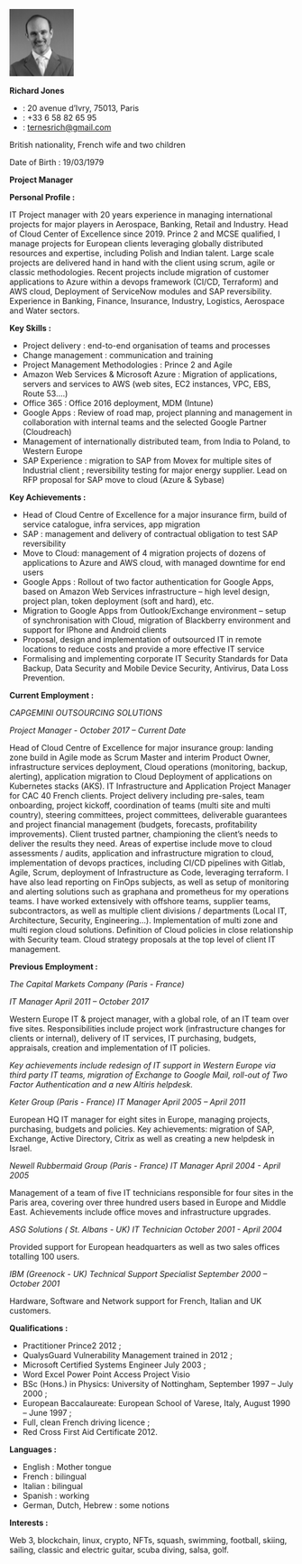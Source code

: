 ![](Aspose.Words.dc66815c-be6e-4217-9e4a-783e62f17ee6.001.jpeg)

**Richard Jones**

- :	20 avenue d’Ivry, 75013, Paris
- :	+33 6 58 82 65 95
- :	ternesrich@gmail.com

British nationality, French wife and two children

Date of Birth : 19/03/1979

**Project Manager**

**Personal Profile :**

IT Project manager with 20 years experience in managing international projects for major players in Aerospace, Banking, Retail and Industry. Head of Cloud Center of Excellence since 2019. Prince 2 and MCSE qualified, I manage projects for European clients leveraging globally distributed resources and expertise, including Polish and Indian talent. Large scale projects are delivered hand in hand with the client using scrum, agile or classic methodologies. Recent projects include migration of customer applications to Azure within a devops framework  (CI/CD, Terraform) and AWS cloud, Deployment of ServiceNow modules and SAP reversibility. Experience in Banking, Finance, Insurance, Industry, Logistics, Aerospace and Water sectors.

**Key Skills :**

- Project delivery : end-to-end organisation of teams and processes
- Change management : communication and training
- Project Management Methodologies : Prince 2 and Agile
- Amazon Web Services & Microsoft Azure : Migration of  applications, servers and services to AWS (web sites, EC2 instances, VPC, EBS, Route 53….)
- Office 365 : Office 2016 deployment, MDM (Intune)
- Google Apps : Review of road map, project planning and management in collaboration with internal teams and the selected Google Partner (Cloudreach)
- Management of internationally distributed team, from India to Poland, to Western Europe
- SAP Experience : migration to SAP from Movex for multiple sites of Industrial client ; reversibility testing for major energy supplier. Lead on RFP proposal for SAP move to cloud (Azure & Sybase)

**Key Achievements :**

- Head of Cloud Centre of Excellence for a major insurance firm, build of service catalogue, infra services, app migration
- SAP : management and delivery of contractual obligation to test SAP reversibility
- Move to Cloud: management of 4 migration projects of dozens of applications to Azure and AWS cloud, with managed downtime for end users
- Google Apps : Rollout of two factor authentication for Google Apps, based on Amazon Web Services infrastructure – high level design, project plan, token deployment (soft and hard), etc.
- Migration to Google Apps from Outlook/Exchange environment – setup of synchronisation with Cloud, migration of Blackberry environment and support for IPhone and Android clients
- Proposal, design and implementation of outsourced IT in remote locations to reduce costs and provide a more effective IT service
- Formalising and implementing corporate IT Security Standards for Data Backup, Data Security and Mobile Device Security, Antivirus, Data Loss Prevention.

**Current Employment :**

*CAPGEMINI OUTSOURCING SOLUTIONS*

*Project Manager - October 2017 – Current Date*

Head of Cloud Centre of Excellence for major insurance group: landing zone build in Agile mode as Scrum Master and interim Product Owner, infrastructure services deployment, Cloud operations (monitoring, backup, alerting), application migration to Cloud Deployment of applications on Kubernetes stacks (AKS). IT Infrastructure and Application Project Manager for CAC 40 French clients. Project delivery including pre-sales, team onboarding, project kickoff, coordination of teams (multi site and multi country), steering committees, project committees, deliverable guarantees and project financial management (budgets, forecasts, profitability improvements). Client trusted partner, championing the client’s needs to deliver the results they need. Areas of expertise include move to cloud assessments / audits, application and infrastructure migration to cloud, implementation of devops practices, including CI/CD pipelines with Gitlab, Agile, Scrum, deployment of Infrastructure as Code, leveraging terraform. I have also lead reporting on FinOps subjects, as well as setup of monitoring and alerting solutions such as graphana and prometheus for my operations teams. I have worked extensively with offshore teams, supplier teams, subcontractors, as well as multiple client divisions / departments (Local IT, Architecture, Security, Engineering…). Implementation of multi zone and multi region cloud solutions. Definition of Cloud policies in close relationship with Security team. Cloud strategy proposals at the top level of client IT management.

**Previous Employment :**

*The Capital Markets Company (Paris - France)*

*IT Manager April 2011 – October 2017*

Western Europe IT & project manager, with a global role, of an IT team over five sites. Responsibilities include project work (infrastructure changes for clients or internal), delivery of IT services, IT purchasing, budgets, appraisals, creation and implementation of IT policies.

*Key achievements include redesign of IT support in Western Europe via third party IT teams, migration of Exchange to Google Mail, roll-out of Two Factor Authentication and a new Altiris helpdesk.*

*Keter Group (Paris - France) IT Manager April 2005 – April 2011*

European HQ IT manager for eight sites in Europe, managing projects, purchasing, budgets and policies. Key achievements: migration of SAP, Exchange, Active Directory, Citrix as well as creating a new helpdesk in Israel.

*Newell Rubbermaid Group (Paris - France) IT Manager April 2004 - April 2005*

Management of a team of five IT technicians responsible for four sites in the Paris area, covering over three hundred users based in Europe and Middle East. Achievements include office moves and infrastructure upgrades.

*ASG Solutions ( St. Albans - UK) IT Technician October 2001 - April 2004*

Provided support for European headquarters as well as two sales offices totalling 100 users.

*IBM (Greenock - UK) Technical Support Specialist September 2000 – October 2001*

Hardware, Software and Network support for French, Italian and UK customers.

**Qualifications :**

- Practitioner Prince2 2012 ;
- QualysGuard Vulnerability Management trained in 2012 ;
- Microsoft Certified Systems Engineer July 2003 ;
- Word Excel Power Point Access Project Visio
- BSc (Hons.) in Physics: University of Nottingham, September 1997 – July 2000 ;
- European Baccalaureate: European School of Varese, Italy, August 1990 – June 1997 ;
- Full, clean French driving licence ;
- Red Cross First Aid Certificate 2012.

**Languages :**

- English : Mother tongue
- French : bilingual
- Italian : bilingual
- Spanish : working
- German, Dutch, Hebrew : some notions

**Interests :**

Web 3, blockchain, linux, crypto, NFTs, squash, swimming, football, skiing, sailing, classic and electric guitar, scuba diving, salsa, golf.
